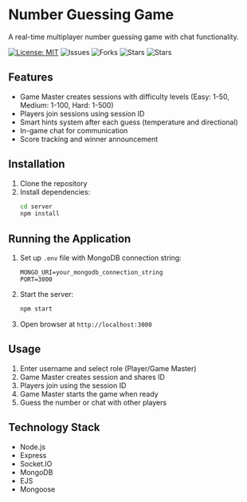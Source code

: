# Number Guessing Game

A real-time multiplayer number guessing game with chat functionality.

[![License: MIT](https://img.shields.io/badge/License-MIT-yellow.svg)](https://opensource.org/licenses/MIT)
![Issues](https://img.shields.io/github/issues/Mikatech-Dev/guessing-game-js?style=for-the-badge&color=purple)
![Forks](https://img.shields.io/github/forks/MikaTech-dev/number-guessing-game-js?style=for-the-badge&color=purple)
![Stars](https://img.shields.io/github/stars/Mikatech-Dev/guessing-game-js?style=for-the-badge&color=purple)
<img alt="Stars" src="https://img.shields.io/github/stars/MikaTech-dev/number-guessing-game-js?style=for-the-badge&color=yellow" />


## Features

- Game Master creates sessions with difficulty levels (Easy: 1-50, Medium: 1-100, Hard: 1-500)
- Players join sessions using session ID
- Smart hints system after each guess (temperature and directional)
- In-game chat for communication
- Score tracking and winner announcement

## Installation

1. Clone the repository
2. Install dependencies:
   ```bash
   cd server
   npm install
   ```

## Running the Application

1. Set up `.env` file with MongoDB connection string:
   ```
   MONGO_URI=your_mongodb_connection_string
   PORT=3000
   ```
2. Start the server:
   ```bash
   npm start
   ```
3. Open browser at `http://localhost:3000`

## Usage

1. Enter username and select role (Player/Game Master)
2. Game Master creates session and shares ID
3. Players join using the session ID
4. Game Master starts the game when ready
5. Guess the number or chat with other players

## Technology Stack

- Node.js
- Express
- Socket.IO
- MongoDB
- EJS
- Mongoose
